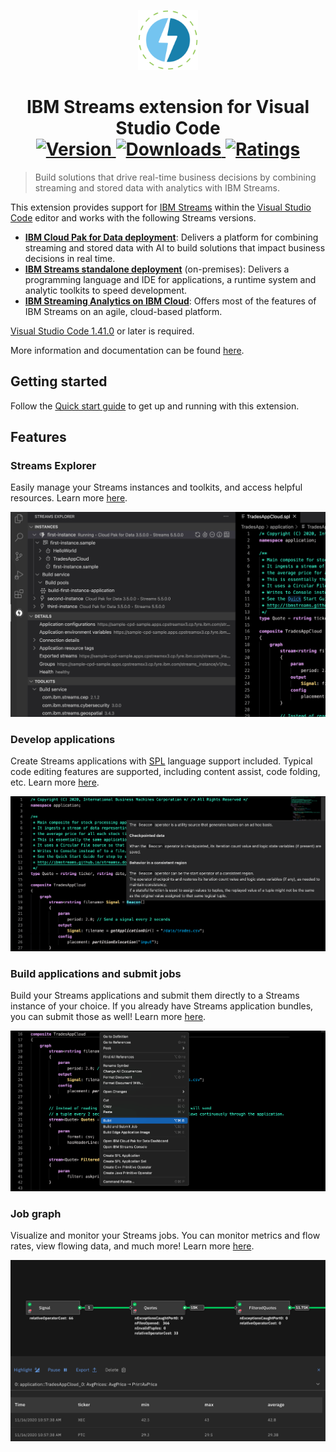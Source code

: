 <p align="center">
  <a title="IBM Streams" href="https://www.ibm.com/cloud/streaming-analytics">
    <img src="images/ibm-streams.png" alt="IBM Streams" height="96" width="96" />
  </a>
</p>

<h1 align="center">
  IBM Streams extension for Visual Studio Code
  <br>
  <a title="IBM Streams extension version" href="https://marketplace.visualstudio.com/items?itemName=IBM.ibm-streams">
    <img src="https://vsmarketplacebadge.apphb.com/version-short/ibm.ibm-streams.svg" alt="Version" />
  </a>
   <a title="IBM Streams extension downloads" href="https://marketplace.visualstudio.com/items?itemName=IBM.ibm-streams">
    <img src="https://vsmarketplacebadge.apphb.com/downloads-short/ibm.ibm-streams.svg" alt="Downloads" />
  </a>
  <a title="IBM Streams extension ratings" href="https://marketplace.visualstudio.com/items?itemName=IBM.ibm-streams">
    <img src="https://vsmarketplacebadge.apphb.com/rating-short/ibm.ibm-streams.svg" alt="Ratings" />
  </a>
</h1>

> Build solutions that drive real-time business decisions by combining streaming and stored data with analytics with IBM Streams.

This extension provides support for [IBM Streams](https://www.ibm.com/cloud/streaming-analytics) within the [Visual Studio Code](https://code.visualstudio.com) editor and works with the following Streams versions.

- [**IBM Cloud Pak for Data deployment**](https://www.ibm.com/support/knowledgecenter/SSQNUZ_3.5.0/svc-welcome/streams.html): Delivers a platform for combining streaming and stored data with AI to build solutions that impact business decisions in real time.
- [**IBM Streams standalone deployment**](https://www.ibm.com/support/knowledgecenter/en/SSCRJU_5.2.0/com.ibm.streams.welcome.doc/doc/kc-homepage.html) (on-premises): Delivers a programming language and IDE for applications, a runtime system and analytic toolkits to speed development.
- [**IBM Streaming Analytics on IBM Cloud**](https://cloud.ibm.com/docs/StreamingAnalytics?topic=StreamingAnalytics-gettingstarted): Offers most of the features of IBM Streams on an agile, cloud-based platform.

[Visual Studio Code 1.41.0](https://code.visualstudio.com/updates/v1_41) or later is required.

More information and documentation can be found [here](https://ibmstreams.github.io/vscode-ide).

## Getting started

Follow the [Quick start guide](https://ibmstreams.github.io/vscode-ide/docs/quick-start-guide/) to get up and running with this extension.

## Features

### Streams Explorer

Easily manage your Streams instances and toolkits, and access helpful resources. Learn more [here](https://ibmstreams.github.io/vscode-ide/docs/streams-explorer).

![Streams Explorer](https://github.com/IBMStreams/vscode-ide/blob/gh-pages/assets/images/index/streams-explorer.png?raw=true)

### Develop applications

Create Streams applications with [SPL](https://www.ibm.com/support/knowledgecenter/en/SSCRJU_5.3/com.ibm.streams.splangref.doc/doc/spl-container.html) language support included. Typical code editing features are supported, including content assist, code folding, etc. Learn more [here](https://ibmstreams.github.io/vscode-ide/docs/developing-spl-applications).

![Develop applications](https://github.com/IBMStreams/vscode-ide/blob/gh-pages/assets/images/index/develop-applications.png?raw=true)

### Build applications and submit jobs

Build your Streams applications and submit them directly to a Streams instance of your choice. If you already have Streams application bundles, you can submit those as well! Learn more [here](https://ibmstreams.github.io/vscode-ide/docs/building-running-applications).

![Build applications and submit jobs](https://github.com/IBMStreams/vscode-ide/blob/gh-pages/assets/images/index/build-applications-and-submit-jobs.png?raw=true)

### Job graph

Visualize and monitor your Streams jobs. You can monitor metrics and flow rates, view flowing data, and much more! Learn more [here](https://ibmstreams.github.io/vscode-ide/docs/building-running-applications#job-graph).

![Job graph](https://github.com/IBMStreams/vscode-ide/blob/gh-pages/assets/images/index/job-graph.png?raw=true)

